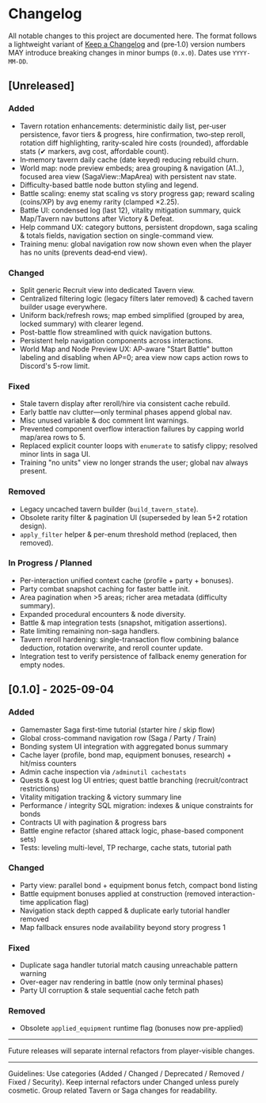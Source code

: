 # Changelog

All notable changes to this project are documented here. The format follows a lightweight variant of
[Keep a Changelog](https://keepachangelog.com/en/1.0.0/) and (pre‑1.0) version numbers MAY introduce
breaking changes in minor bumps (`0.x.0`). Dates use `YYYY-MM-DD`.

## [Unreleased]
### Added
- Tavern rotation enhancements: deterministic daily list, per‑user persistence, favor tiers & progress, hire confirmation, two‑step reroll, rotation diff highlighting, rarity‑scaled hire costs (rounded), affordable stats (✔ markers, avg cost, affordable count).
- In‑memory tavern daily cache (date keyed) reducing rebuild churn.
- World map: node preview embeds; area grouping & navigation (A1..), focused area view (SagaView::MapArea) with persistent nav state.
- Difficulty-based battle node button styling and legend.
- Battle scaling: enemy stat scaling vs story progress gap; reward scaling (coins/XP) by avg enemy rarity (clamped ×2.25).
- Battle UI: condensed log (last 12), vitality mitigation summary, quick Map/Tavern nav buttons after Victory & Defeat.
- Help command UX: category buttons, persistent dropdown, saga scaling & totals fields, navigation section on single-command view.
 - Training menu: global navigation row now shown even when the player has no units (prevents dead‑end view).

### Changed
- Split generic Recruit view into dedicated Tavern view.
- Centralized filtering logic (legacy filters later removed) & cached tavern builder usage everywhere.
- Uniform back/refresh rows; map embed simplified (grouped by area, locked summary) with clearer legend.
- Post-battle flow streamlined with quick navigation buttons.
- Persistent help navigation components across interactions.
 - World Map and Node Preview UX: AP-aware "Start Battle" button labeling and disabling when AP=0; area view now caps action rows to Discord's 5-row limit.

### Fixed
- Stale tavern display after reroll/hire via consistent cache rebuild.
- Early battle nav clutter—only terminal phases append global nav.
- Misc unused variable & doc comment lint warnings.
 - Prevented component overflow interaction failures by capping world map/area rows to 5.
 - Replaced explicit counter loops with `enumerate` to satisfy clippy; resolved minor lints in saga UI.
 - Training "no units" view no longer strands the user; global nav always present.

### Removed
- Legacy uncached tavern builder (`build_tavern_state`).
- Obsolete rarity filter & pagination UI (superseded by lean 5+2 rotation design).
- `apply_filter` helper & per-enum threshold method (replaced, then removed).

### In Progress / Planned
- Per-interaction unified context cache (profile + party + bonuses).
- Party combat snapshot caching for faster battle init.
- Area pagination when >5 areas; richer area metadata (difficulty summary).
- Expanded procedural encounters & node diversity.
- Battle & map integration tests (snapshot, mitigation assertions).
- Rate limiting remaining non-saga handlers.
 - Tavern reroll hardening: single-transaction flow combining balance deduction, rotation overwrite, and reroll counter update.
 - Integration test to verify persistence of fallback enemy generation for empty nodes.

## [0.1.0] - 2025-09-04
### Added
- Gamemaster Saga first-time tutorial (starter hire / skip flow)
- Global cross-command navigation row (Saga / Party / Train)
- Bonding system UI integration with aggregated bonus summary
- Cache layer (profile, bond map, equipment bonuses, research) + hit/miss counters
- Admin cache inspection via `/adminutil cachestats`
- Quests & quest log UI entries; quest battle branching (recruit/contract restrictions)
- Vitality mitigation tracking & victory summary line
- Performance / integrity SQL migration: indexes & unique constraints for bonds
- Contracts UI with pagination & progress bars
- Battle engine refactor (shared attack logic, phase-based component sets)
- Tests: leveling multi-level, TP recharge, cache stats, tutorial path

### Changed
- Party view: parallel bond + equipment bonus fetch, compact bond listing
- Battle equipment bonuses applied at construction (removed interaction-time application flag)
- Navigation stack depth capped & duplicate early tutorial handler removed
- Map fallback ensures node availability beyond story progress 1

### Fixed
- Duplicate saga handler tutorial match causing unreachable pattern warning
- Over-eager nav rendering in battle (now only terminal phases)
- Party UI corruption & stale sequential cache fetch path

### Removed
- Obsolete `applied_equipment` runtime flag (bonuses now pre-applied)

---
Future releases will separate internal refactors from player-visible changes.

---
Guidelines: Use categories (Added / Changed / Deprecated / Removed / Fixed / Security). Keep internal refactors under Changed unless purely cosmetic. Group related Tavern or Saga changes for readability.

